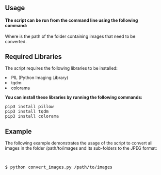 <h2>Usage</h2>
<h4>The script can be run from the command line using the following command:</h4>
Where <folder> is the path of the folder containing images that need to be converted.

<h2>Required Libraries</h2>

The script requires the following libraries to be installed:

<li>PIL (Python Imaging Library)
<li>tqdm
<li>colorama

</br>

<b>You can install these libraries by running the following commands:</b>

<pre>
pip3 install pillow
pip3 install tqdm
pip3 install colorama
</pre>

<h2>Example</h2>

The following example demonstrates the usage of the script to convert all images in the folder /path/to/images and its sub-folders to the JPEG format:
<pre>


$ python convert_images.py /path/to/images
<pre>
